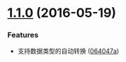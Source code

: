<a name="1.1.0"></a>
# [1.1.0](https://github.com/bencode/get-annotation/compare/v1.0.0...v1.1.0) (2016-05-19)


### Features

* 支持数据类型的自动转换 ([064047a](https://github.com/bencode/get-annotation/commit/064047a))



